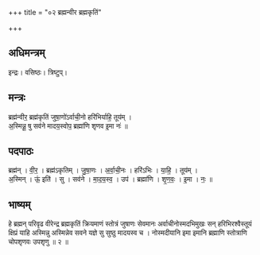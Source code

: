 +++
title = "०२ ब्रह्मन्वीर ब्रह्मकृतिं"

+++
## अधिमन्त्रम्
इन्द्रः। वसिष्ठः। त्रिष्टुप्।

## मन्त्रः
ब्रह्म॑न्वीर॒ ब्रह्म॑कृतिं जुषा॒णो॑ऽर्वाची॒नो हरि॑भिर्याहि॒ तूय॑म् ।  
अ॒स्मिन्नू॒ षु सव॑ने मादय॒स्वोप॒ ब्रह्मा॑णि शृणव इ॒मा नः॑ ॥

## पदपाठः
ब्रह्म॑न् । वी॒र॒ । ब्रह्म॑ऽकृतिम् । जु॒षा॒णः । अ॒र्वा॒ची॒नः । हरि॑ऽभिः । या॒हि॒ । तूय॑म् ।  
अ॒स्मिन् । ऊं॒ इति॑ । सु । सव॑ने । मा॒द॒य॒स्व॒ । उप॑ । ब्रह्मा॑णि । शृ॒ण॒वः॒ । इ॒मा । नः॒ ॥

## भाष्यम्
हे ब्रह्मन् परिवृढ वीरेन्द्र ब्रह्मकृतिं क्रियमाणं स्तोत्रं जुषाणः सेवमानः अर्वाचीनोस्मदभिमुखः सन् हरिभिरश्वैस्तूयं क्षिप्रं याहि अस्मिन्नु अस्मिन्नेव सवने यज्ञे सु सुष्ठु मादयस्व च । नोस्मदीयानि इमा इमानि ब्रह्माणि स्तोत्राणि चोपशृणवः उपशृणु ॥ २ ॥